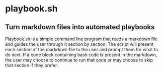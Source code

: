 # playbook.sh
## Turn markdown files into automated playbooks

Playbook.sh is a simple command line program that reads a markdown file and guides the user through it section by section.  The script will present each section of the markdown file to the user and prompt them for what to do next. If a code block containing bash code is present in the markdown, the user may choose to continue to run that code or may choose to skip that section if they prefer. 



